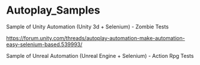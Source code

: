# Autoplay_Samples
Sample of Unity Automation (Unity 3d + Selenium) - Zombie Tests

https://forum.unity.com/threads/autoplay-automation-make-automation-easy-selenium-based.539993/

Sample of Unreal Automation (Unreal Engine + Selenium) - Action Rpg Tests
